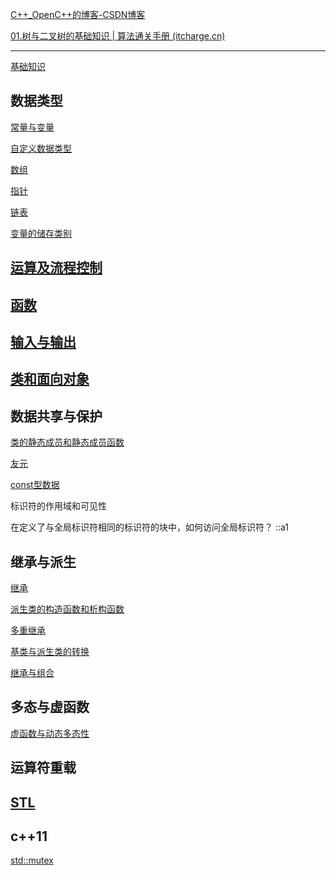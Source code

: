 

[C++_OpenC++的博客-CSDN博客](https://blog.csdn.net/aaadiao/category_12309854.html)

[01.树与二叉树的基础知识 | 算法通关手册 (itcharge.cn)](https://algo.itcharge.cn/07.Tree/01.Binary-Tree/01.Binary-Tree-Basic/)





---------------



[基础知识](./基础知识.md)

## 数据类型

[常量与变量](./常量与变量.md)

[自定义数据类型](./自定义数据类型.md)

[数组](./数组.md)

[指针](./指针.md)

[链表](./链表.md)



[变量的储存类别](./变量的储存类别.md)



## [运算及流程控制](./运算及流程控制.md)



## [函数](./函数.md)



## [输入与输出](./输入与输出.md)





## [类和面向对象](./类和面向对象.md)





## 数据共享与保护

[类的静态成员和静态成员函数](./类的静态成员和静态成员函数.md)

[友元](./友元.md)

[const型数据](./const型数据.md)



标识符的作用域和可见性

在定义了与全局标识符相同的标识符的块中，如何访问全局标识符？
	::a1







## 继承与派生

[继承](./继承.md)

[派生类的构造函数和析构函数](./派生类的构造函数和析构函数.md)

[多重继承](./多重继承.md)

[基类与派生类的转换](./基类与派生类的转换.md)

[继承与组合](./继承与组合.md)

## 多态与虚函数

[虚函数与动态多态性](./虚函数与动态多态性.md)





## 运算符重载





## [STL](./stl.md)



## c++11

[std::mutex](./mutex.md)